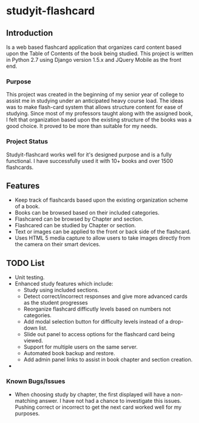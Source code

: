 studyit-flashcard
=================

<h2>Introduction</h2>
<p>Is a web based flashcard application that organizes card content based upon the Table of Contents of the book being studied.  This project is written in Python 2.7 using Django version 1.5.x and JQuery Mobile as the front end.</p>

<h3>Purpose</h3>
<p>This project was created in the beginning of my senior year of college to assist me in studying under an anticipated heavy course load.  The ideas was to make flash-card system that allows structure content for ease of studying.  Since most of my professors taught along with the assigned book, I felt that organization based upon the existing structure of the books was a good choice.  It proved to be more than suitable for my needs.</p>

<h3>Project Status</h3>
<p>Studyit-flashcard works well for it's designed purpose and is a fully functional.  I have successfully used it with 10+ books and over 1500 flashcards.</p>

<h2>Features</h2>
<ul>
<li>Keep track of flashcards based upon the existing organization scheme of a book.</li>
<li>Books can be browsed based on their included categories.</li>
<li>Flashcared can be browsed by Chapter and section.</li>
<li>Flashcared can be studied by Chapter or section.</li>
<li>Text or images can be applied to the front or back side of the flashcard.</li>
<li>Uses HTML 5 media capture to allow users to take images directly from the camera on their smart devices.</li>
</ul>


<h2>TODO List</h2>
<ul>
<li>Unit testing.</li>
<li>Enhanced study features which include:
  <ul><li>Study using included sections.</li><li>Detect correct/incorrect responses and give more advanced cards as the student progresses</li><li>Reorganize flashcard difficutly levels based on numbers not categories.</li><li>Add modal selection button for difficulty levels instead of a drop-down list.</li><li>Slide out panel to access options for the flashcard card being viewed.</li><li>Support for multiple users on the same server.</li><li>Automated book backup and restore.</li><li>Add admin panel links to assist in book chapter and section creation.</li>
  </ul>
<li>
</ul>

<h3>Known Bugs/Issues</h3>
<ul>
<li>When choosing study by chapter, the first displayed will have a non-matching answer.  I have not had a chance to investigate this issues.  Pushing correct or incorrect to get the next card worked well for my purposes.</li>

</ul>


